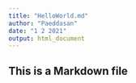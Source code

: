 ```yaml
---
title: "HelloWorld.md"
author: "Paeddasan"
date: "1 2 2021"
output: html_document
---
```

## This is a Markdown file
